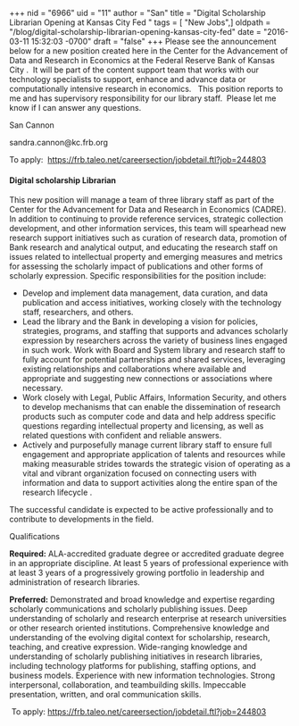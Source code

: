 +++
nid = "6966"
uid = "11"
author = "San"
title = "Digital Scholarship Librarian Opening at Kansas City Fed "
tags = [ "New Jobs",]
oldpath = "/blog/digital-scholarship-librarian-opening-kansas-city-fed"
date = "2016-03-11 15:32:03 -0700"
draft = "false"
+++
Please see the announcement below for a new position created here in the
Center for the Advancement of Data and Research in Economics at the
Federal Reserve Bank of Kansas City .  It will be part of the content
support team that works with our technology specialists to support,
enhance and advance data or computationally intensive research in
economics.   This position reports to me and has supervisory
responsibility for our library staff.  Please let me know if I can
answer any questions.

San Cannon

sandra.cannon\@kc.frb.org

To apply:  https://frb.taleo.net/careersection/jobdetail.ftl?job=244803

#### Digital scholarship Librarian

This new position will manage a team of three library staff as part of
the Center for the Advancement for Data and Research in Economics
(CADRE). In addition to continuing to provide reference services,
strategic collection development, and other information services, this
team will spearhead new research support initiatives such as curation of
research data, promotion of Bank research and analytical output, and
educating the research staff on issues related to intellectual property
and emerging measures and metrics for assessing the scholarly impact of
publications and other forms of scholarly expression. Specific
responsibilities for the position include:

-   Develop and implement data management, data curation, and data
    publication and access initiatives, working closely with the
    technology staff, researchers, and others. 
-   Lead the library and the Bank in developing a vision for policies,
    strategies, programs, and staffing that supports and advances
    scholarly expression by researchers across the variety of business
    lines engaged in such work. Work with Board and System library and
    research staff to fully account for potential partnerships and
    shared services, leveraging existing relationships and
    collaborations where available and appropriate and suggesting new
    connections or associations where necessary.
-   Work closely with Legal, Public Affairs, Information Security, and
    others to develop mechanisms that can enable the dissemination of
    research products such as computer code and data and help address
    specific questions regarding intellectual property and licensing, as
    well as related questions with confident and reliable answers.
-   Actively and purposefully manage current library staff to ensure
    full engagement and appropriate application of talents and resources
    while making measurable strides towards the strategic vision of
    operating as a vital and vibrant organization focused on connecting
    users with information and data to support activities along the
    entire span of the research lifecycle .

The successful candidate is expected to be active professionally and to
contribute to developments in the field.

Qualifications

**Required:** ALA-accredited graduate degree or accredited graduate
degree in an appropriate discipline. At least 5 years of professional
experience with at least 3 years of a progressively growing portfolio in
leadership and administration of research libraries.

**Preferred:** Demonstrated and broad knowledge and expertise regarding
scholarly communications and scholarly publishing issues. Deep
understanding of scholarly and research enterprise at research
universities or other research oriented institutions. Comprehensive
knowledge and understanding of the evolving digital context for
scholarship, research, teaching, and creative expression. Wide-ranging
knowledge and understanding of scholarly publishing initiatives in
research libraries, including technology platforms for publishing,
staffing options, and business models. Experience with new information
technologies. Strong interpersonal, collaboration, and teambuilding
skills. Impeccable presentation, written, and oral communication skills.

 To apply: https://frb.taleo.net/careersection/jobdetail.ftl?job=244803
